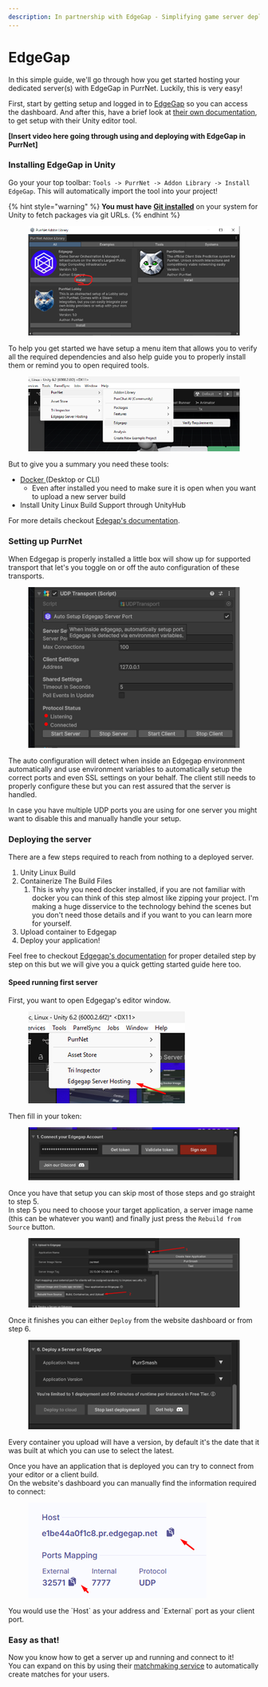 ```yaml
---
description: In partnership with EdgeGap - Simplifying game server deployment
---
```


# EdgeGap

In this simple guide, we'll go through how you get started hosting your dedicated server(s) with EdgeGap in PurrNet. Luckily, this is very easy!

First, start by getting setup and logged in to [EdgeGap](https://app.edgegap.com/) so you can access the dashboard. And after this, have a brief look at [their own documentation](https://docs.edgegap.com/), to get setup with their Unity editor tool.

**\[Insert video here going through using and deploying with EdgeGap in PurrNet]**

### Installing EdgeGap in Unity

Go your your top toolbar: `Tools -> PurrNet -> Addon Library -> Install EdgeGap`. This will automatically import the tool into your project!

{% hint style="warning" %}
**You must have** [**Git installed**](https://git-scm.com/downloads) on your system for Unity to fetch packages via git URLs.
{% endhint %}

<figure><img src="../.gitbook/assets/Screenshot 2025-10-14 213647.png" alt=""><figcaption></figcaption></figure>

To help you get started we have setup a menu item that allows you to verify all the required dependencies and also help guide you to properly install them or remind you to open required tools.

<figure><img src="../.gitbook/assets/image.png" alt=""><figcaption></figcaption></figure>

But to give you a summary you need these tools:

* [Docker ](https://www.docker.com/products/docker-desktop/)(Desktop or CLI)
  * Even after installed you need to make sure it is open when you want to upload a new server build
* Install Unity Linux Build Support through UnityHub

For more details checkout [Edegap's documentation](https://app.gitbook.com/u/2sVib8J3vKeGKmdmCC8sZomnEdi1).

### Setting up PurrNet

When Edgegap is properly installed a little box will show up for supported transport that let's you toggle on or off the auto configuration of these transports.

<figure><img src="../.gitbook/assets/image (1).png" alt=""><figcaption></figcaption></figure>

The auto configuration will detect when inside an Edgegap environment automatically and use environment variables to automatically setup the correct ports and even SSL settings on your behalf. The client still needs to properly configure these but you can rest assured that the server is handled.

In case you have multiple UDP ports you are using for one server you might want to disable this and manually handle your setup.

### Deploying the server

There are a few steps required to reach from nothing to a deployed server.

1. Unity Linux Build
2. Containerize The Build Files
   1. This is why you need docker installed, if you are not familiar with docker you can think of this step almost like zipping your project. I'm making a huge disservice to the technology behind the scenes but you don't need those details and if you want to you can learn more for yourself.
3. Upload container to Edgegap
4. Deploy your application!

Feel free to checkout [Edgegap's documentation](https://docs.edgegap.com/learn/unity-games/getting-started-with-servers) for proper detailed step by step on this but we will give you a quick getting started guide here too.

#### Speed running first server

First, you want to open Edgegap's editor window.

<div align="left"><figure><img src="../.gitbook/assets/image (2).png" alt=""><figcaption></figcaption></figure></div>

Then fill in your token:

<figure><img src="../.gitbook/assets/image (8).png" alt=""><figcaption></figcaption></figure>

Once you have that setup you can skip most of those steps and go straight to step 5.\
In step 5 you need to choose your target application, a server image name (this can be whatever you want) and finally just press the `Rebuild from Source` button.

<figure><img src="../.gitbook/assets/image (6).png" alt=""><figcaption></figcaption></figure>

Once it finishes you can either `Deploy` from the website dashboard or from step 6.

<figure><img src="../.gitbook/assets/image (9).png" alt=""><figcaption></figcaption></figure>

Every container you upload will have a version, by default it's the date that it was built at which you can use to select the latest.

Once you have an application that is deployed you can try to connect from your editor or a client build.\
On the website's dashboard you can manually find the information required to connect:

<figure><img src="../.gitbook/assets/image (10).png" alt=""><figcaption></figcaption></figure>

You would use the \`Host\` as your address and \`External\` port as your client port.

### Easy as that!

Now you know how to get a server up and running and connect to it!\
You can expand on this by using their [matchmaking service](https://docs.edgegap.com/learn/matchmaking/getting-started) to automatically create matches for your users.
